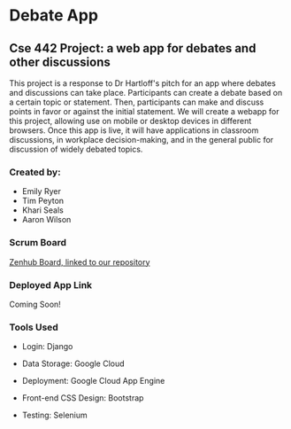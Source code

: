 # Debate App
## Cse 442 Project: a web app for debates and other discussions

  This project is a response to Dr Hartloff's pitch for an app where debates and discussions can take place. Participants can create a debate based on a certain topic or statement. Then, participants can make and discuss points in favor or against the initial statement. We will create a webapp for this project, allowing use on mobile or desktop devices in different browsers. Once this app is live, it will have applications in classroom discussions, in workplace decision-making, and in the general public for discussion of widely debated topics.

### Created by:

* Emily Ryer
* Tim Peyton
* Khari Seals
* Aaron Wilson

### Scrum Board

[Zenhub Board, linked to our repository](https://app.zenhub.com/workspaces/442-5c647ef7f716dc7e3adf4f89/boards?repos=169471938)

### Deployed App Link

Coming Soon!

### Tools Used
* Login: Django

* Data Storage: Google Cloud

* Deployment: Google Cloud App Engine

* Front-end CSS Design: Bootstrap

* Testing: Selenium
